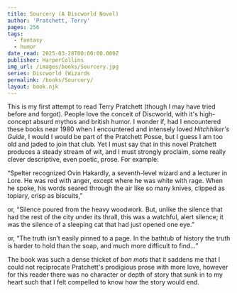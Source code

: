 ```yaml
---
title: Sourcery (A Discworld Novel)
author: 'Pratchett, Terry'
pages: 256
tags:
  - fantasy
  - humor
date_read: 2025-03-28T00:00:00.000Z
publisher: HarperCollins
img_url: /images/books/Sourcery.jpg
series: Discworld (Wizards
permalink: /books/Sourcery/
layout: book.njk
---
```


This is my first attempt to read Terry Pratchett (though I may have tried before and forgot).  People love the conceit of Discworld, with it's high-concept absurd mythos and british humor.  I wonder if, had I encountered these books near 1980 when I encountered and intensely loved _Hitchhiker's Guide_, I would I would be part of the Pratchett Posse, but I guess I am too old and jaded to join that club.  Yet I must say that in this novel Pratchett produces a steady stream of wit, and I must strongly proclaim, some really clever descriptive, even poetic, prose.  For example:

“Spelter recognized Ovin Hakardly, a seventh-level wizard and a lecturer in Lore. He was red with anger, except where he was white with rage. When he spoke, his words seared through the air like so many knives, clipped as topiary, crisp as biscuits,” 

or, “Silence poured from the heavy woodwork. But, unlike the silence that had the rest of the city under its thrall, this was a watchful, alert silence; it was the silence of a sleeping cat that had just opened one eye.”  

or, “The truth isn’t easily pinned to a page. In the bathtub of history the truth is harder to hold than the soap, and much more difficult to find…”  

The book was such a dense thicket of *bon mots* that it saddens me that I could not reciprocate Pratchett's prodigious prose with more love, however for this reader there was no character or depth of story that sunk in to my heart such that I felt compelled to know how the story would end.
